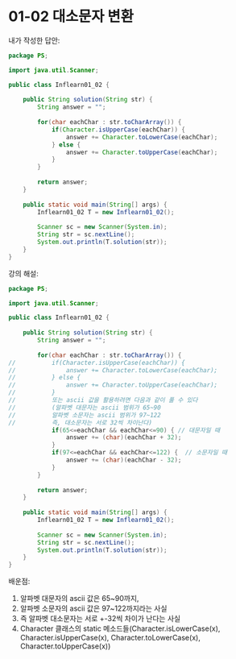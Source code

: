# 01-02 대소문자 변환

내가 작성한 답안:
```java
package PS;

import java.util.Scanner;

public class Inflearn01_02 {
	
	public String solution(String str) {
		String answer = "";
		
		for(char eachChar : str.toCharArray()) {
			if(Character.isUpperCase(eachChar)) {
				answer += Character.toLowerCase(eachChar);
			} else {
				answer += Character.toUpperCase(eachChar);
			}
		}
		
		return answer;
	}
	
	public static void main(String[] args) {
		Inflearn01_02 T = new Inflearn01_02();
		
		Scanner sc = new Scanner(System.in);
		String str = sc.nextLine();
		System.out.println(T.solution(str));
	}
}
```

강의 해설:
```java
package PS;

import java.util.Scanner;

public class Inflearn01_02 {
	
	public String solution(String str) {
		String answer = "";
		
		for(char eachChar : str.toCharArray()) {
//			if(Character.isUpperCase(eachChar)) {
//				answer += Character.toLowerCase(eachChar);
//			} else {
//				answer += Character.toUpperCase(eachChar);
//			}
//			또는 ascii 값을 활용하려면 다음과 같이 풀 수 있다
//			(알파벳 대문자는 ascii 범위가 65~90
//			알파벳 소문자는 ascii 범위가 97~122
//			즉, 대소문자는 서로 32씩 차이난다)
			if(65<=eachChar && eachChar<=90) { // 대문자일 때
				answer += (char)(eachChar + 32);
			}
			if(97<=eachChar && eachChar<=122) {  // 소문자일 때
				answer += (char)(eachChar - 32);
			}
		}
		
		return answer;
	}
	
	public static void main(String[] args) {
		Inflearn01_02 T = new Inflearn01_02();
		
		Scanner sc = new Scanner(System.in);
		String str = sc.nextLine();
		System.out.println(T.solution(str));
	}
}
```

배운점:
1. 알파벳 대문자의 ascii 값은 65~90까지,
2. 알파벳 소문자의 ascii 값은 97~122까지라는 사실
3. 즉 알파벳 대소문자는 서로 +-32씩 차이가 난다는 사실
4. Character 클래스의 static 메소드들(Character.isLowerCase(x), Character.isUpperCase(x), Character.toLowerCase(x), Character.toUpperCase(x))
